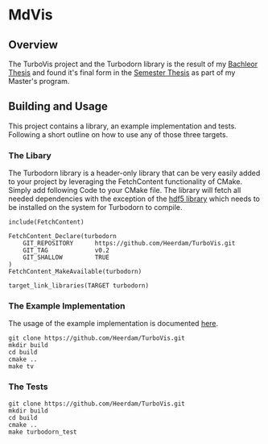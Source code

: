 # MdVis
## Overview
The TurboVis project and the Turbodorn library is the result of my [Bachleor Thesis]() and found it's final form in the  [Semester Thesis]() as part of my Master's program. <br/>

## Building and Usage
This project contains a library, an example implementation and tests. Following a short outline on how to use any of those three targets.
### The Libary
The Turbodorn library is a header-only library that can be very easily added to your project
by leveraging the FetchContent functionality of CMake. <br/>
Simply add following Code to your CMake file. The library will fetch all needed dependencies with the exception of the [hdf5 library](https://www.hdfgroup.org/solutions/hdf5/) which needs to be installed on the system for Turbodorn to compile.
```
include(FetchContent)

FetchContent_Declare(turbodorn
    GIT_REPOSITORY      https://github.com/Heerdam/TurboVis.git
	GIT_TAG				v0.2
    GIT_SHALLOW         TRUE
)
FetchContent_MakeAvailable(turbodorn)

target_link_libraries(TARGET turbodorn)
```

### The Example Implementation
The usage of the example implementation is documented [here]().
```
git clone https://github.com/Heerdam/TurboVis.git
mkdir build
cd build
cmake ..
make tv
```

### The Tests
```
git clone https://github.com/Heerdam/TurboVis.git
mkdir build
cd build
cmake ..
make turbodorn_test
```